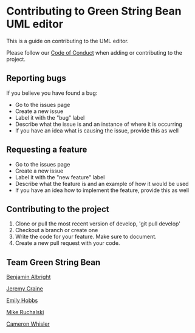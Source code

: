 # Contributing to Green String Bean UML editor
This is a guide on contributing to the UML editor.

Please follow our [Code of Conduct](https://github.com/mucsci-students/2020fa-420-GreenStringBean/blob/develop/CODE_OF_CONDUCT.md) when adding or contributing to the project.

## Reporting bugs
If you believe you have found a bug:
* Go to the issues page
* Create a new issue
* Label it with the "bug" label
* Describe what the issue is and an instance of where it is occurring
* If you have an idea what is causing the issue, provide this as well

## Requesting a feature
* Go to the issues page
* Create a new issue
* Label it with the "new feature" label
* Describe what the feature is and an example of how it would be used
* If you have an idea how to implement the feature, provide this as well

## Contributing to the project
1. Clone or pull the most recent version of develop, 'git pull develop'
2. Checkout a branch or create one
3. Write the code for your feature. Make sure to document.
4. Create a new pull request with your code. 

## Team Green String Bean
[Benjamin Albright](https://github.com/Jakarith)

[Jeremy Craine](https://github.com/jbcraine)

[Emily Hobbs](https://github.com/eahobbs)

[Mike Ruchalski](https://github.com/mruchalski280)

[Cameron Whisler](https://github.com/camwhis1)
